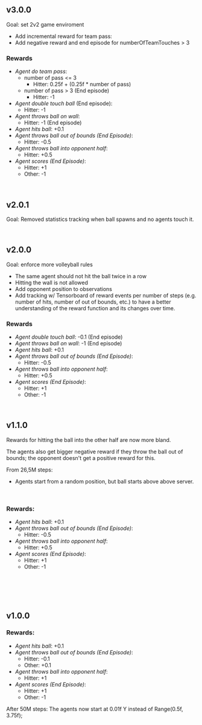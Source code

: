 ## **v3.0.0**

Goal: set 2v2 game enviroment
- Add incremental reward for team pass: 
- Add negative reward and end episode for numberOfTeamTouches > 3

### Rewards

- *Agent do team pass*:
  - number of pass <= 3
    - Hitter: 0.25f + (0.25f * number of pass)
  - number of pass > 3 (End episode)
    - Hitter: -1 
- *Agent double touch ball* (End episode): 
  - Hitter: -1 
- *Agent throws ball on wall*: 
  - Hitter: -1 (End episode)
- *Agent hits ball*: +0.1
- *Agent throws ball out of bounds (End Episode)*: 
  - Hitter: -0.5
- *Agent throws ball into opponent half*:
  - Hitter: +0.5
- *Agent scores (End Episode)*:
  - Hitter: +1
  - Other: -1
  
<br>

## **v2.0.1**

Goal: Removed statistics tracking when ball spawns and no agents touch it.

<br>

## **v2.0.0**

Goal: enforce more volleyball rules
- The same agent should not hit the ball twice in a row
- Hitting the wall is not allowed
- Add opponent position to observations
- Add tracking w/ Tensorboard of reward events per number of steps (e.g. number of hits, number of out of bounds, etc.) to have a better understanding of the reward function and its changes over time.

### Rewards

- *Agent double touch ball*: -0.1 (End episode)
- *Agent throws ball on wall*: -1 (End episode)
- *Agent hits ball*: +0.1
- *Agent throws ball out of bounds (End Episode)*: 
  - Hitter: -0.5
- *Agent throws ball into opponent half*:
  - Hitter: +0.5
- *Agent scores (End Episode)*:
  - Hitter: +1
  - Other: -1


<br>

## **v1.1.0**

Rewards for hitting the ball into the other half are now more bland.

The agents also get bigger negative reward if they throw the ball out of bounds; the opponent doesn't get a positive reward for this.

From 26,5M steps:
- Agents start from a random position, but ball starts above above server.

<br>

### **Rewards**: 

- *Agent hits ball*: +0.1
- *Agent throws ball out of bounds (End Episode)*: 
  - Hitter: -0.5
- *Agent throws ball into opponent half*:
  - Hitter: +0.5
- *Agent scores (End Episode)*:
  - Hitter: +1
  - Other: -1

<br><br>

<br>

## **v1.0.0**

### **Rewards**: 

- *Agent hits ball*: +0.1
- *Agent throws ball out of bounds (End Episode)*: 
  - Hitter: -0.1
  - Other: +0.1
- *Agent throws ball into opponent half*:
  - Hitter: +1
- *Agent scores (End Episode)*:
  - Hitter: +1
  - Other: -1


After 50M steps:
The agents now start at 0.01f Y instead of Range(0.5f, 3.75f); 
